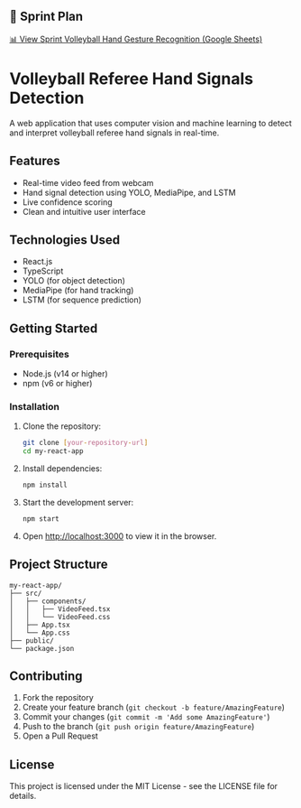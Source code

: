 ## 📅 Sprint Plan

[📊 View Sprint Volleyball Hand Gesture Recognition (Google Sheets)](https://docs.google.com/spreadsheets/d/16sbqCc0Az1mOyXDcQ9MWzRNRgycnX6vhvv2rRZnd30o/edit?usp=sharing)

# Volleyball Referee Hand Signals Detection

A web application that uses computer vision and machine learning to detect and interpret volleyball referee hand signals in real-time.

## Features

- Real-time video feed from webcam
- Hand signal detection using YOLO, MediaPipe, and LSTM
- Live confidence scoring
- Clean and intuitive user interface

## Technologies Used

- React.js
- TypeScript
- YOLO (for object detection)
- MediaPipe (for hand tracking)
- LSTM (for sequence prediction)

## Getting Started

### Prerequisites

- Node.js (v14 or higher)
- npm (v6 or higher)

### Installation

1. Clone the repository:
   ```bash
   git clone [your-repository-url]
   cd my-react-app
   ```

2. Install dependencies:
   ```bash
   npm install
   ```

3. Start the development server:
   ```bash
   npm start
   ```

4. Open [http://localhost:3000](http://localhost:3000) to view it in the browser.

## Project Structure

```
my-react-app/
├── src/
│   ├── components/
│   │   ├── VideoFeed.tsx
│   │   └── VideoFeed.css
│   ├── App.tsx
│   └── App.css
├── public/
└── package.json
```

## Contributing

1. Fork the repository
2. Create your feature branch (`git checkout -b feature/AmazingFeature`)
3. Commit your changes (`git commit -m 'Add some AmazingFeature'`)
4. Push to the branch (`git push origin feature/AmazingFeature`)
5. Open a Pull Request

## License

This project is licensed under the MIT License - see the LICENSE file for details.
